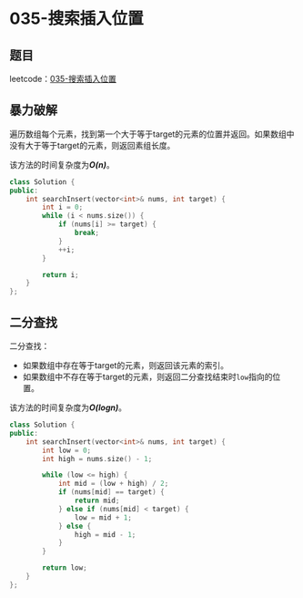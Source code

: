 # 035-搜索插入位置

## 题目

leetcode：[035-搜索插入位置](https://leetcode-cn.com/problems/search-insert-position/)


## 暴力破解
遍历数组每个元素，找到第一个大于等于target的元素的位置并返回。如果数组中没有大于等于target的元素，则返回素组长度。

该方法的时间复杂度为***O(n)***。

```c++
class Solution {
public:
    int searchInsert(vector<int>& nums, int target) {
        int i = 0;
        while (i < nums.size()) {
            if (nums[i] >= target) {
                break;
            }
            ++i;
        }

        return i;
    }
};
```

## 二分查找

二分查找：

- 如果数组中存在等于target的元素，则返回该元素的索引。
- 如果数组中不存在等于target的元素，则返回二分查找结束时`low`指向的位置。

该方法的时间复杂度为***O(logn)***。

```c++
class Solution {
public:
    int searchInsert(vector<int>& nums, int target) {
        int low = 0;
        int high = nums.size() - 1;

        while (low <= high) {
            int mid = (low + high) / 2;
            if (nums[mid] == target) {
                return mid;
            } else if (nums[mid] < target) {
                low = mid + 1;
            } else {
                high = mid - 1;
            }
        }

        return low;
    }
};
```

